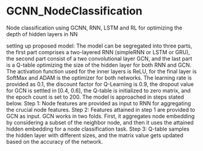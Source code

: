 # GCNN_NodeClassification
Node classification using GCNN, RNN, LSTM and RL for optimizing the depth of hidden layers in NN


setting up proposed model: The model can be segregated into three parts, the first
part comprises a two-layered RNN (simpleRNN or LSTM or GRU), the second part
consist of a two convolutional layer GCN, and the last part is a Q-table optimizing the
size of the hidden layer for both RNN and GCN. The activation function used for the
inner layers is ReLU, for the final layer is SoftMax and ADAM is the optimizer for both
networks. The learning rate is provided as 0.1, the discount factor for Q-Learning is 0.9,
the dropout value for GCN is settled in [0.4, 0.6], the Q-table is initialized to zero matrix,
and the epoch count is set to 200. The model is approached in steps stated below.
Step 1: Node features are provided as input to RNN for aggregating the crucial node
features.
Step 2: Features attained in step 1 are provided to GCN as input. GCN works in two
folds. First, it aggregates node embedding by considering a subset of the neighbor
node, and then it uses the attained hidden embedding for a node classification task.
Step 3: Q-table samples the hidden layer with different sizes, and the matrix value gets
updated based on the accuracy of the network.
